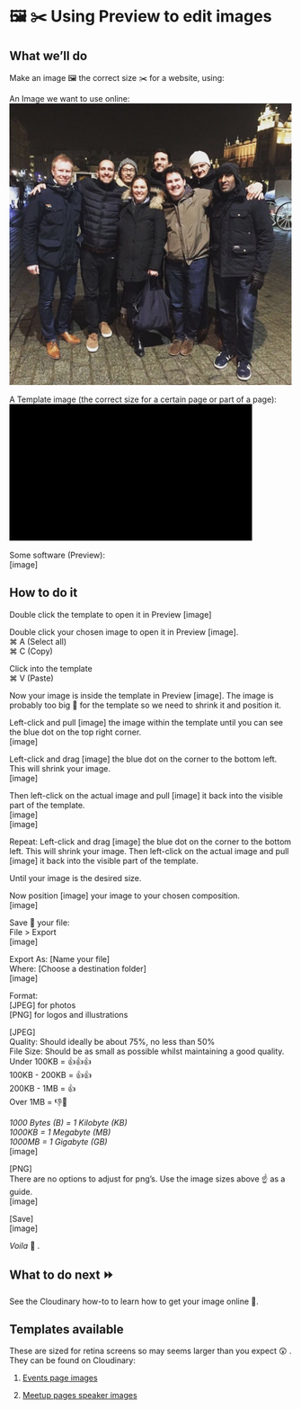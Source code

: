 # 🖼️ ✂️️ Using Preview to edit images

## What we’ll do
Make an image 🖼️ the correct size ✂️️ for a website, using:

An Image we want to use online:<br>
![Group of Red Badger emloyees in Krakow at night](https://github.com/redbadger/websites-guide/blob/images/assets/edit-image-03.png "Group of Red Badger emloyees in Krakow at night")

A Template image (the correct size for a certain page or part of a page):<br>
![Black rectangle template](https://github.com/redbadger/websites-guide/blob/images/assets/edit-image-14.png "Black rectangle template")

Some software (Preview):<br>
[image]

## How to do it
Double click the template to open it in Preview [image]

Double click your chosen image to open it in Preview [image].<br>
⌘ A (Select all)<br>
⌘ C (Copy)

Click into the template<br>
⌘ V (Paste)

Now your image is inside the template in Preview [image]. The image is probably too big 🎪 for the template so we need to shrink it and position it.

Left-click and pull [image] the image within the template until you can see the blue dot on the top right corner.<br>
[image]

Left-click and drag [image] the blue dot on the corner to the bottom left. This will shrink your image.<br>
[image]

Then left-click on the actual image and pull [image] it back into the visible part of the template.<br>
[image]<br>
[image]

Repeat: Left-click and drag [image] the blue dot on the corner to the bottom left. This will shrink your image.
Then left-click on the actual image and pull [image] it back into the visible part of the template.

Until your image is the desired size. 

Now position [image] your image to your chosen composition.<br>
[image]

Save 💾 your file:<br>
File > Export<br>
[image]

Export As: [Name your file]<br>
Where: [Choose a destination folder]<br>
[image]

Format: <br>
[JPEG] for photos<br>
[PNG] for logos and illustrations

[JPEG]<br>
Quality: Should ideally be about 75%, no less than 50%<br>
File Size: Should be as small as possible whilst maintaining a good quality.<br> 
Under 100KB = 👍👍👍<br>
100KB - 200KB = 👍👍<br>
200KB - 1MB = 👍<br>
Over 1MB = 👎🚨

_1000 Bytes (B) = 1 Kilobyte (KB)_<br>
_1000KB = 1 Megabyte (MB)_<br>
_1000MB = 1 Gigabyte (GB)_<br>
[image]

[PNG]<br>
There are no options to adjust for png’s. Use the image sizes above ☝️️ as a guide.<br>
[image]

[Save]<br>
[image]

_Voila_ 👏 .

## What to do next ⏩
See the Cloudinary how-to to learn how to get your image online 📡.


## Templates available
These are sized for retina screens so may seems larger than you expect 😲 . They can be found on Cloudinary:

1. [Events page images](https://res.cloudinary.com/red-badger-assets/image/upload/v1488208747/events_template_uayetk.jpg)

2. [Meetup pages speaker images](https://res.cloudinary.com/red-badger-assets/image/upload/v1488208747/meetup_speakers_template_dpvm0s.jpg)
